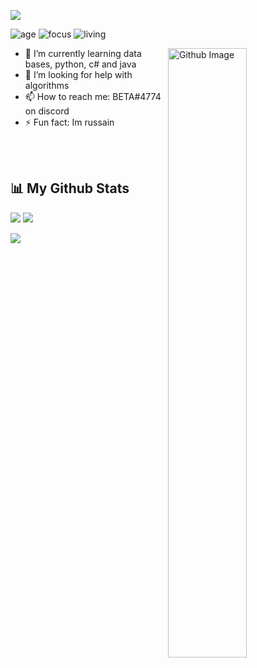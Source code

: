 ![](https://raw.githubusercontent.com/halfrost/halfrost/master/icons/header_.png)


![age](https://img.shields.io/badge/age-13-blue)
![focus](https://img.shields.io/badge/focus-FullStack-brightgreen)
![living](https://img.shields.io/badge/living-Israel-3c9)

<img width="50%" align="right" alt="Github Image" src="https://raw.githubusercontent.com/onimur/.github/master/.resources/git-header.svg" />

- 🌱 I’m currently learning data bases, python, c# and java
- 🤔 I’m looking for help with algorithms
- 📫 How to reach me: BETA#4774 on discord
- ⚡ Fun fact: Im russain
<br />



<div align="center">


</div>

<br >


## 📊 My Github Stats


![](https://github-readme-stats.vercel.app/api?username=IamNatashaBTW&show_icons=true&count_private=true&theme=react&hide_border=true&bg_color=dark)
![](https://github-readme-stats.vercel.app/api/top-langs/?username=IamNatashaBTW&count_private=true&layout=compact&theme=react&hide_border=true&bg_color=EF2727)

![](https://activity-graph.herokuapp.com/graph?username=IamNatashaBTW&bg_color=EF2727&color=EF2727&line=5BCDEC&point=FFFFFF&hide_border=true)



